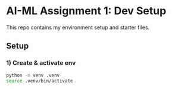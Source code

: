 # AI-ML Assignment 1: Dev Setup

This repo contains my environment setup and starter files.

## Setup

### 1) Create & activate env
```bash
python -m venv .venv
source .venv/bin/activate

